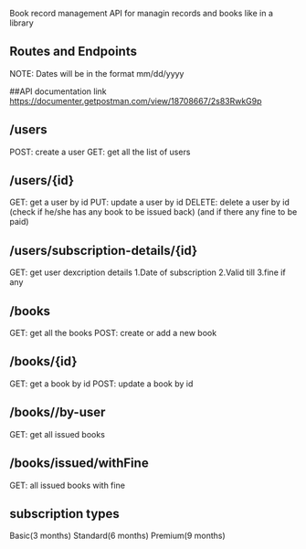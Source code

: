 Book record management API for managin records and books like in a library

## Routes and Endpoints

NOTE: Dates will be in the format mm/dd/yyyy

##API documentation link
https://documenter.getpostman.com/view/18708667/2s83RwkG9p

## /users
POST: create a user
GET: get all the list of users

## /users/{id}
GET: get a user by id
PUT: update a user by id
DELETE: delete a user by id (check if he/she has any book to be issued back) (and if there any fine to be paid)

## /users/subscription-details/{id}
GET: get user dexcription details
1.Date of subscription
2.Valid till
3.fine if any

## /books
GET: get all the books
POST: create or add a new book

## /books/{id}
GET: get a book by id
POST: update a book by id 

## /books//by-user
GET: get all issued books

## /books/issued/withFine
GET: all issued books with fine

## subscription types
Basic(3 months)
Standard(6 months)
Premium(9 months)
